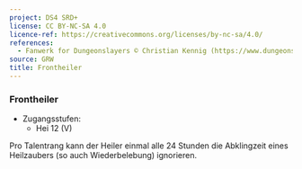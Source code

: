 ```yaml
---
project: DS4 SRD+
license: CC BY-NC-SA 4.0
licence-ref: https://creativecommons.org/licenses/by-nc-sa/4.0/
references: 
  - Fanwerk for Dungeonslayers © Christian Kennig (https://www.dungeonslayers.net/)
source: GRW
title: Frontheiler
---
```


### Frontheiler

- Zugangsstufen:
  - Hei 12 (V)

Pro Talentrang kann der Heiler einmal alle 24 Stunden die Abklingzeit eines Heilzaubers (so auch Wiederbelebung) ignorieren.

